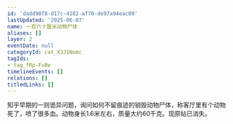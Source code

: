 ```yaml
---
id: 'dadd90f8-d17c-4102-af70-de97a94eac09'
lastUpdated: '2025-06-07'
name: 一百六十厘米动物尸体
aliases: []
layer: 2
eventDate: null
categoryId: cat_X3JSNomc
tagIds:
- tag_fRp-FvBe
timelineEvents: []
relations: []
titledLinks: []
---
```

知乎早期的一则诡异问题，询问如何不留痕迹的销毁动物尸体，称客厅里有个动物死了，喷了很多血。动物身长1.6米左右，质量大约60千克。现原帖已消失。
